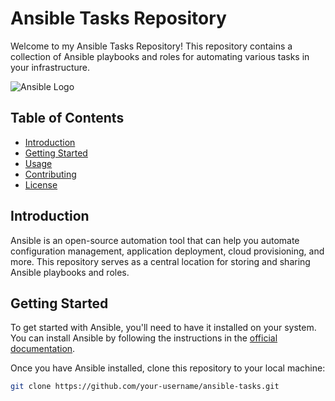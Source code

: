 # Ansible Tasks Repository

Welcome to my Ansible Tasks Repository! This repository contains a collection of Ansible playbooks and roles for automating various tasks in your infrastructure.

![Ansible Logo](https://upload.wikimedia.org/wikipedia/commons/0/05/Ansible_Logo.png)

## Table of Contents

- [Introduction](#introduction)
- [Getting Started](#getting-started)
- [Usage](#usage)
- [Contributing](#contributing)
- [License](#license)

## Introduction

Ansible is an open-source automation tool that can help you automate configuration management, application deployment, cloud provisioning, and more. This repository serves as a central location for storing and sharing Ansible playbooks and roles.

## Getting Started

To get started with Ansible, you'll need to have it installed on your system. You can install Ansible by following the instructions in the [official documentation](https://docs.ansible.com/ansible/latest/installation_guide/intro_installation.html).

Once you have Ansible installed, clone this repository to your local machine:

```bash
git clone https://github.com/your-username/ansible-tasks.git
